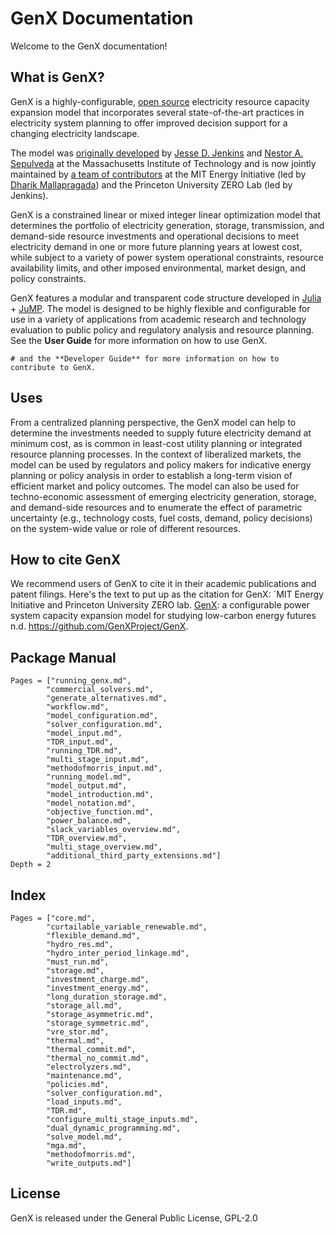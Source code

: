 # GenX Documentation
Welcome to the GenX documentation! 

## What is GenX?

GenX is a highly-configurable, [open source](https://github.com/GenXProject/GenX/blob/main/LICENSE) electricity resource capacity expansion model that incorporates several state-of-the-art practices in electricity system planning to offer improved decision support for a changing electricity landscape.

The model was [originally developed](https://energy.mit.edu/publication/enhanced-decision-support-changing-electricity-landscape/) by [Jesse D. Jenkins](https://mae.princeton.edu/people/faculty/jenkins) and [Nestor A. Sepulveda](https://energy.mit.edu/profile/nestor-sepulveda/) at the Massachusetts Institute of Technology and is now jointly maintained by [a team of contributors](https://energy.mit.edu/genx/#team) at the MIT Energy Initiative (led by [Dharik Mallapragada](https://mallapragada.mit.edu)) and the Princeton University ZERO Lab (led by Jenkins).

GenX is a constrained linear or mixed integer linear optimization model that determines the portfolio of electricity generation, storage, transmission, and demand-side resource investments and operational decisions to meet electricity demand in one or more future planning years at lowest cost, while subject to a variety of power system operational constraints, resource availability limits, and other imposed environmental, market design, and policy constraints.

GenX features a modular and transparent code structure developed in [Julia](http://julialang.org/) + [JuMP](http://jump.dev/). The model is designed to be highly flexible and configurable for use in a variety of applications from academic research and technology evaluation to public policy and regulatory analysis and resource planning. See the **User Guide** for more information on how to use GenX.
```@meta
# and the **Developer Guide** for more information on how to contribute to GenX.
```

## Uses

From a centralized planning perspective, the GenX model can help to determine the investments needed to supply future electricity demand at minimum cost, as is common in least-cost utility planning or integrated resource planning processes. In the context of liberalized markets, the model can be used by regulators and policy makers for indicative energy planning or policy analysis in order to establish a long-term vision of efficient market and policy outcomes. The model can also be used for techno-economic assessment of emerging electricity generation, storage, and demand-side resources and to enumerate the effect of parametric uncertainty (e.g., technology costs, fuel costs, demand, policy decisions) on the system-wide value or role of different resources.

## How to cite GenX

We recommend users of GenX to cite it in their academic publications and patent filings. Here's the text to put up as the citation for GenX:
`MIT Energy Initiative and Princeton University ZERO lab. [GenX](https://github.com/GenXProject/GenX): a configurable power system capacity expansion model for studying low-carbon energy futures n.d. https://github.com/GenXProject/GenX.

## Package Manual

```@contents
Pages = ["running_genx.md",
        "commercial_solvers.md",
        "generate_alternatives.md",
        "workflow.md",
        "model_configuration.md",
        "solver_configuration.md",
        "model_input.md",
        "TDR_input.md",
        "running_TDR.md",
        "multi_stage_input.md",
        "methodofmorris_input.md",
        "running_model.md",
        "model_output.md",
        "model_introduction.md",
        "model_notation.md",
        "objective_function.md",
        "power_balance.md",
        "slack_variables_overview.md",
        "TDR_overview.md",
        "multi_stage_overview.md",
        "additional_third_party_extensions.md"]
Depth = 2
``` 

## Index

```@index
Pages = ["core.md",
        "curtailable_variable_renewable.md",
        "flexible_demand.md",
        "hydro_res.md",
        "hydro_inter_period_linkage.md",
        "must_run.md",
        "storage.md",
        "investment_charge.md",
        "investment_energy.md",
        "long_duration_storage.md",
        "storage_all.md",
        "storage_asymmetric.md",
        "storage_symmetric.md",
        "vre_stor.md",
        "thermal.md",
        "thermal_commit.md",
        "thermal_no_commit.md",
        "electrolyzers.md",
        "maintenance.md",
        "policies.md",
        "solver_configuration.md",
        "load_inputs.md",
        "TDR.md",
        "configure_multi_stage_inputs.md",
        "dual_dynamic_programming.md",
        "solve_model.md",
        "mga.md",
        "methodofmorris.md",
        "write_outputs.md"]
```

## License

GenX is released under the General Public License, GPL-2.0